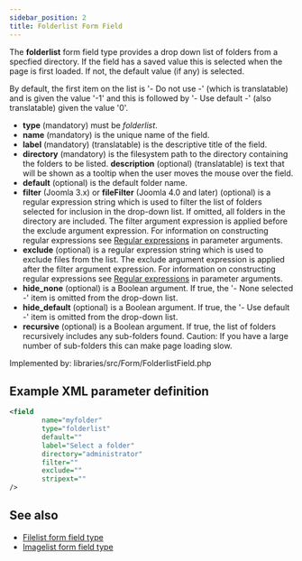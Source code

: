 ```yaml
---
sidebar_position: 2
title: Folderlist Form Field
---
```



The **folderlist** form field type provides a drop down list of folders from a specfied directory. If the field has a
saved value this is selected when the page is first loaded. If not, the default value (if any) is selected.

By default, the first item on the list is '- Do not use -' (which is translatable) and is given the value '-1' and this
is followed by '- Use default -' (also translatable) given the value '0'.

- **type** (mandatory) must be *folderlist*.
- **name** (mandatory) is the unique name of the field.
- **label** (mandatory) (translatable) is the descriptive title of the
  field.
- **directory** (mandatory) is the filesystem path to the directory containing the folders to be listed.
  **description** (optional) (translatable) is text that will be shown
  as a tooltip when the user moves the mouse over the field.
- **default** (optional) is the default folder name.
- **filter** (Joomla 3.x) or **fileFilter** (Joomla 4.0 and later) (optional) is a regular expression string which is
  used to filter the list of folders selected for inclusion in the drop-down list. If omitted, all folders in the
  directory are included. The filter argument expression is applied before the exclude argument expression. For
  information on constructing regular expressions
  see [Regular expressions](https://docs.joomla.org/Special:MyLanguage/J1.5:Regular_expressions_in_parameter_arguments)
  in parameter arguments.
- **exclude** (optional) is a regular expression string which is used to exclude files from the list. The exclude
  argument expression is applied after the filter argument expression. For information on constructing regular
  expressions
  see [Regular expressions](https://docs.joomla.org/Special:MyLanguage/J1.5:Regular_expressions_in_parameter_arguments)
  in parameter arguments.
- **hide_none** (optional) is a Boolean argument. If true, the '- None selected -' item is omitted from the drop-down
  list.
- **hide_default** (optional) is a Boolean argument. If true, the '- Use default -' item is omitted from the drop-down
  list.
- **recursive** (optional) is a Boolean argument. If true, the list of folders recursively includes any sub-folders
  found. Caution: If you have a large number of sub-folders this can make page loading slow.

Implemented by: libraries/src/Form/FolderlistField.php

## Example XML parameter definition

```xml
<field
        name="myfolder"
        type="folderlist"
        default=""
        label="Select a folder"
        directory="administrator"
        filter=""
        exclude=""
        stripext=""
/>
```

## See also

* [Filelist form field type](./filelist.md)
* [Imagelist form field type](./imagelist.md)
